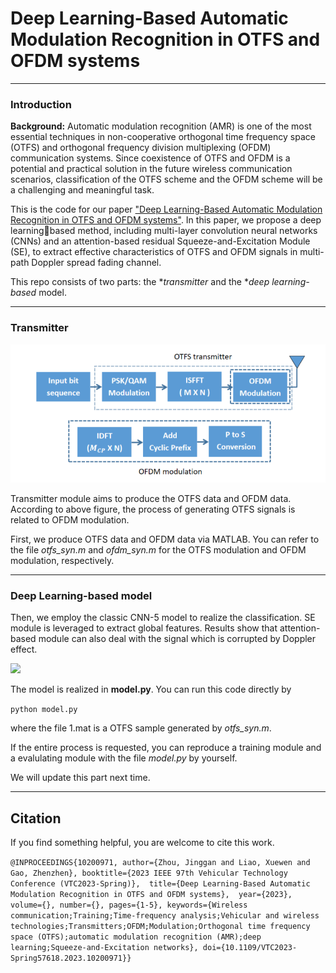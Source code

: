 

# Deep Learning-Based Automatic Modulation Recognition in OTFS and OFDM systems

---



### Introduction



**Background:**   Automatic modulation recognition (AMR) is one of the most essential techniques in non-cooperative orthogonal time frequency space (OTFS) and orthogonal frequency division multiplexing (OFDM) communication systems. Since coexistence of OTFS and OFDM is a potential and practical solution in  the future wireless communication scenarios, classification of the OTFS scheme and the OFDM scheme will be a challenging and meaningful task. 



This is the code for  our paper ["Deep Learning-Based Automatic Modulation Recognition in OTFS and OFDM systems"](https://ieeexplore.ieee.org/document/10200971). In this paper, we propose a deep learningbased method, including multi-layer convolution neural networks (CNNs) and an attention-based residual Squeeze-and-Excitation Module (SE), to extract effective characteristics of OTFS and OFDM signals in multi-path Doppler spread fading channel.

This repo consists of two parts: the **transmitter* and the **deep learning-based* model.







---

### Transmitter



![Transmitter](./pic/transmitter.png)

Transmitter module aims to produce the OTFS data and OFDM data. According to above figure, the process of generating OTFS signals is related to OFDM modulation.

First, we produce OTFS data and OFDM data via MATLAB. You can refer to the file *otfs_syn.m* and  *ofdm_syn.m* for the OTFS modulation and OFDM modulation, respectively.

---

### Deep Learning-based model



Then, we employ the classic CNN-5 model to realize the classification. SE module is leveraged to extract global features. Results show that attention-based module can also deal with the signal which is corrupted by Doppler effect.



![](E:\Projects\OTFS_AMC-main\OTFS_AMC-main\pic\model.png)



The model is realized in **model.py**.  You can run this code directly by

`python model.py`

where the file 1.mat  is a OTFS sample generated by *otfs_syn.m*. 

If the entire process is requested, you can reproduce a training module and a evalulating module with the file *model.py* by yourself.

We will update this part next time.

---

## Citation

If you find something helpful, you are welcome to cite this work.



`@INPROCEEDINGS{10200971,
  author={Zhou, Jinggan and Liao, Xuewen and Gao, Zhenzhen},
  booktitle={2023 IEEE 97th Vehicular Technology Conference (VTC2023-Spring)}, 
  title={Deep Learning-Based Automatic Modulation Recognition in OTFS and OFDM systems}, 
  year={2023},
  volume={},
  number={},
  pages={1-5},
  keywords={Wireless communication;Training;Time-frequency analysis;Vehicular and wireless technologies;Transmitters;OFDM;Modulation;Orthogonal time frequency space (OTFS);automatic modulation recognition (AMR);deep learning;Squeeze-and-Excitation networks},
  doi={10.1109/VTC2023-Spring57618.2023.10200971}}`
